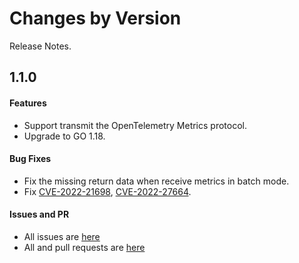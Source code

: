 Changes by Version
==================
Release Notes.

1.1.0
------------------
#### Features
* Support transmit the OpenTelemetry Metrics protocol.
* Upgrade to GO 1.18.

#### Bug Fixes
* Fix the missing return data when receive metrics in batch mode.
* Fix [CVE-2022-21698](https://avd.aquasec.com/nvd/cve-2022-21698), [CVE-2022-27664](https://avd.aquasec.com/nvd/cve-2022-27664).

#### Issues and PR
- All issues are [here](https://github.com/apache/skywalking/milestone/143?closed=1)
- All and pull requests are [here](https://github.com/apache/skywalking-satellite/pulls?q=is%3Apr+milestone%3A1.1.0+is%3Aclosed)
